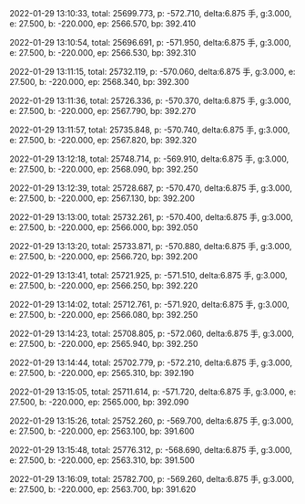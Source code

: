 2022-01-29 13:10:33, total: 25699.773, p: -572.710, delta:6.875 手, g:3.000, e: 27.500, b: -220.000, ep: 2566.570, bp: 392.410

2022-01-29 13:10:54, total: 25696.691, p: -571.950, delta:6.875 手, g:3.000, e: 27.500, b: -220.000, ep: 2566.530, bp: 392.310

2022-01-29 13:11:15, total: 25732.119, p: -570.060, delta:6.875 手, g:3.000, e: 27.500, b: -220.000, ep: 2568.340, bp: 392.300

2022-01-29 13:11:36, total: 25726.336, p: -570.370, delta:6.875 手, g:3.000, e: 27.500, b: -220.000, ep: 2567.790, bp: 392.270

2022-01-29 13:11:57, total: 25735.848, p: -570.740, delta:6.875 手, g:3.000, e: 27.500, b: -220.000, ep: 2567.820, bp: 392.320

2022-01-29 13:12:18, total: 25748.714, p: -569.910, delta:6.875 手, g:3.000, e: 27.500, b: -220.000, ep: 2568.090, bp: 392.250

2022-01-29 13:12:39, total: 25728.687, p: -570.470, delta:6.875 手, g:3.000, e: 27.500, b: -220.000, ep: 2567.130, bp: 392.200

2022-01-29 13:13:00, total: 25732.261, p: -570.400, delta:6.875 手, g:3.000, e: 27.500, b: -220.000, ep: 2566.000, bp: 392.050

2022-01-29 13:13:20, total: 25733.871, p: -570.880, delta:6.875 手, g:3.000, e: 27.500, b: -220.000, ep: 2566.720, bp: 392.200

2022-01-29 13:13:41, total: 25721.925, p: -571.510, delta:6.875 手, g:3.000, e: 27.500, b: -220.000, ep: 2566.250, bp: 392.220

2022-01-29 13:14:02, total: 25712.761, p: -571.920, delta:6.875 手, g:3.000, e: 27.500, b: -220.000, ep: 2566.080, bp: 392.250

2022-01-29 13:14:23, total: 25708.805, p: -572.060, delta:6.875 手, g:3.000, e: 27.500, b: -220.000, ep: 2565.940, bp: 392.250

2022-01-29 13:14:44, total: 25702.779, p: -572.210, delta:6.875 手, g:3.000, e: 27.500, b: -220.000, ep: 2565.310, bp: 392.190

2022-01-29 13:15:05, total: 25711.614, p: -571.720, delta:6.875 手, g:3.000, e: 27.500, b: -220.000, ep: 2565.000, bp: 392.090

2022-01-29 13:15:26, total: 25752.260, p: -569.700, delta:6.875 手, g:3.000, e: 27.500, b: -220.000, ep: 2563.100, bp: 391.600

2022-01-29 13:15:48, total: 25776.312, p: -568.690, delta:6.875 手, g:3.000, e: 27.500, b: -220.000, ep: 2563.310, bp: 391.500

2022-01-29 13:16:09, total: 25782.700, p: -569.260, delta:6.875 手, g:3.000, e: 27.500, b: -220.000, ep: 2563.700, bp: 391.620
